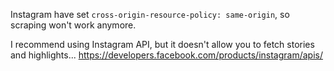 Instagram have set `cross-origin-resource-policy: same-origin`, so scraping won't work anymore.

I recommend using Instagram API, but it doesn't allow you to fetch stories and highlights...
https://developers.facebook.com/products/instagram/apis/
